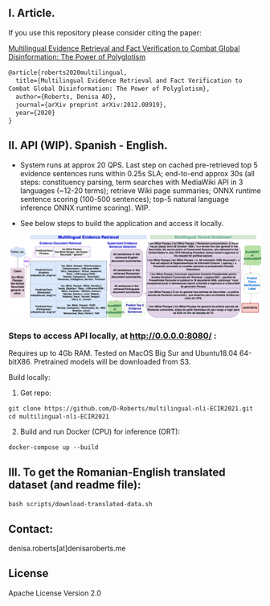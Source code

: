 ## I. Article.
If you use this repository please consider citing the paper: 

[Multilingual Evidence Retrieval and Fact Verification to Combat Global Disinformation: The Power of Polyglotism](https://arxiv.org/pdf/2012.08919.pdf)
```
@article{roberts2020multilingual,
  title={Multilingual Evidence Retrieval and Fact Verification to Combat Global Disinformation: The Power of Polyglotism},
  author={Roberts, Denisa AO},
  journal={arXiv preprint arXiv:2012.08919},
  year={2020}
}
```


## II. API (WIP). Spanish - English. 

* System runs at approx 20 QPS. Last step on cached pre-retrieved top 5 evidence sentences runs within 0.25s SLA; end-to-end approx 30s (all steps: constituency parsing, term searches with MediaWiki API in 3 languages (~12-20 terms); retrieve Wiki page summaries; ONNX runtime sentence scoring (100-500 sentences); top-5 natural language inference ONNX runtime scoring). WIP.

* See below steps to build the application and access it locally.


![Multilingual evidence retrieval and fact verification system.](/assets/pacepa_eg.png)


### Steps to access API locally, at http://0.0.0.0:8080/ :

Requires up to 4Gb RAM. 
Tested on MacOS Big Sur and Ubuntu18.04 64-bitX86. Pretrained models will be downloaded from S3.

Build locally:
1. Get repo:
```
git clone https://github.com/D-Roberts/multilingual-nli-ECIR2021.git
cd multilingual-nli-ECIR2021
```

2. Build and run Docker (CPU) for inference (ORT):
```
docker-compose up --build
```


## III. To get the Romanian-English translated dataset (and readme file):
```
bash scripts/download-translated-data.sh
```


## Contact:
denisa.roberts[at]denisaroberts.me

## License
Apache License Version 2.0
